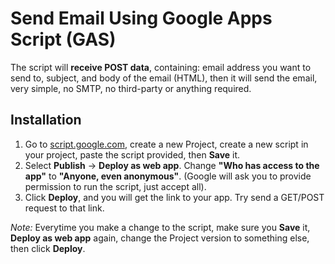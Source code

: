 # Send Email Using Google Apps Script (GAS)

The script will **receive POST data**, containing: email address you want to send to, subject, and body of the email (HTML),
then it will send the email, very simple, no SMTP, no third-party or anything required.

## Installation

1. Go to [script.google.com](https://script.google.com/), create a new Project, create a new script in your project, paste the script provided, then **Save** it.
2. Select **Publish** -> **Deploy as web app**. Change **"Who has access to the app"** to **"Anyone, even anonymous"**. (Google will ask you to provide permission to run the script, just accept all).
3. Click **Deploy**,  and you will get the link to your app. Try send a GET/POST request to that link.

*Note:* Everytime you make a change to the script, make sure you **Save** it, **Deploy as web app** again, change the Project version to something else, then click **Deploy**.